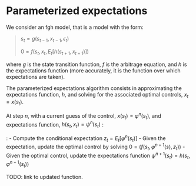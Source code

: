 Parameterized expectations
==========================

We consider an fgh model, that is a model with the form:

> $s_t = g\left(s_{t-1}, x_{t-1}, \epsilon_t \right)$
>
> $0 = f\left(s_{t}, x_{t}, E_t[h(s_{t+1}, x_{t+1})] \right)$

where $g$ is the state transition function, $f$ is the arbitrage
equation, and $h$ is the expectations function (more accurately, it is
the function over which expectations are taken).

The parameterized expectations algorithm consists in approximating the
expectations function, $h$, and solving for the associated optimal
controls, $x_t = x(s_t)$.

At step $n$, with a current guess of the control, $x(s_t) = \varphi^n(s_t)$, and expectations function, $h(s_t,x_t) = \psi^n(s_t)$ :

:   -   Compute the conditional expectation $z_t = E_t[\varphi^n(s_t)]$
    -   Given the expectation, update the optimal control by solving
        $0 = \left( f\left(s_{t}, \varphi^{n+1}(s), z_t \right) \right)$
    -   Given the optimal control, update the expectations function
        $\psi^{n+1}(s_t) = h(s_t, \varphi^{n+1}(s_t))$

TODO: link to updated function.